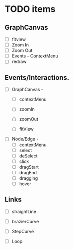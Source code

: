 # TODO items 


## GraphCanvas
- [ ] fitview 
- [ ] Zoom In 
- [ ] Zoom Out 
- [ ] Events - ContextMenu
- [ ] redraw 

## Events/Interactions.
- [ ] GraphCanvas - 
    - [ ] contextMenu
    - [ ] zoomIn
    - [ ] zoomOut
    - [ ] fitView
 
        
- [ ] Node/Edge - 
    - [ ] contextMenu
    - [ ] select
    - [ ] deSelect
    - [ ] click
    - [ ] dragStart
    - [ ] dragEnd 
    - [ ] dragging 
    - [ ] hover

## Links 
- [ ] straightLine
- [ ] brazierCurve
- [ ] StepCurve 
- [ ] Loop 

 
